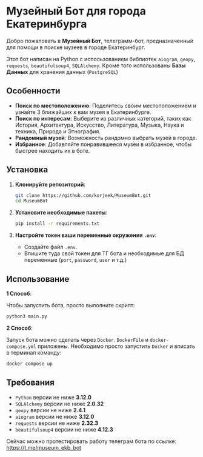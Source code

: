 # Музейный Бот для города Екатеринбурга

Добро пожаловать в **Музейный Бот**, телеграмм-бот, предназначенный для помощи в поиске музеев в городе Екатеринбург. 

Этот бот написан на Python с использованием библиотек `aiogram`, `geopy`, `requests`, `beautifulsoup4`, `SQLAlchemy`.
Кроме того использованы **Базы Данных** для хранения данных (`PostgreSQL`)

## Особенности

- **Поиск по местоположению**: Поделитесь своим местоположением и узнайте 3 ближайших к вам музея в Екатеринбурге.
- **Поиск по интересам**: Выберите из различных категорий, таких как История, Архитектура, Искусство, Литература, Музыка, Наука и техника, Природа и Этнография.
- **Рандомный музей**: Возможность рандомно выбрать музей в городе.
- **Избранное**: Добавляйте понравившееся музеи в избранное, чтобы быстрее находить их в боте. 

## Установка

1. **Клонируйте репозиторий**:
    ```bash
    git clone https://github.com/korjeek/MuseumBot.git
    cd MuseumBot
    ```

2. **Установите необходимые пакеты**:
    ```bash
    pip install -r requirements.txt
    ```

3. **Настройте токен ваши переменные окружения `.env`**:
   - Создайте файл `.env`.
   - Впишите туда свой токен для ТГ бота и необходимые для БД переменные (`port`, `password`, `user` и т.д.)


## Использование

**1 Способ**:

Чтобы запустить бота, просто выполните скрипт:

```bash
python3 main.py
```

**2 Способ**:

Запуск бота можно сделать через `Docker`. `DockerFile` и `docker-compose.yml` приложены. Необходимо просто запустить `Docker` и
вписать в терминал команду:

```bash
docker compose up
```

## Требования

- `Python` версии не ниже **3.12.0**
- `SQLAlchemy` версии не ниже **2.0.32**
- `geopy` версии не ниже **2.4.1**
- `aiogram` версии не ниже **3.12.0**
- `requests` версии не ниже **2.32.3**
- `beautifulsoup4` версии не ниже **4.12.3**

Сейчас можно протестировать работу телеграм бота по ссылке: https://t.me/museum_ekb_bot